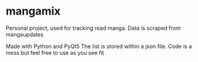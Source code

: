 # mangamix

Personal project, used for tracking read manga.
Data is scraped from mangaupdates

Made with Python and PyQt5
The list is stored within a json file. 
Code is a mess but feel free to use as you see fit
